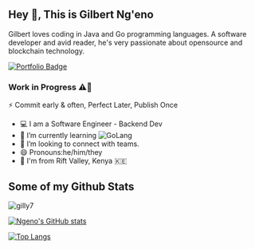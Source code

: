 ## Hey 👋, This is Gilbert Ng'eno

Gilbert loves coding in Java and Go programming languages. A software developer and avid reader, he's very passionate about opensource and blockchain technology.

[![Portfolio Badge](https://img.shields.io/badge/portfolio-web-blue?style=flat&link=ngeno.netlify.app/)](ngeno.netlify.app/) 
### Work in Progress ⚠️🚧
⚡ Commit early & often, Perfect Later, Publish Once

- 💻  I am a Software Engineer - Backend Dev
- 🌱 I’m currently learning ![GoLang](https://img.shields.io/badge/GoLang-%230095D5.svg?style=for-the-badge&logo=GoLang&logoColor=white)
- 🤔 I’m looking to connect with teams.
- 😄 Pronouns:he/him/they
-  📍 I'm from Rift Valley, Kenya 🇰🇪
## Some of my Github Stats
<p align=left> <img src=https://komarev.com/ghpvc/?username=gilly7 alt=gilly7 /> </p>

[![Ngeno's GitHub stats](https://github-readme-stats.vercel.app/api?username=gilly7)](https://github.com/gilly7/github-readme-stats)

[![Top Langs](https://github-readme-stats.vercel.app/api/top-langs/?username=gilly7&langs_count=8&layout=compact)](https://github.com/gilly7/github-readme-stats)
<!--
**gilly7/gilly7** is a ✨ _special_ ✨ repository because its `README.md` (this file) appears on your GitHub profile.

Here are some ideas to get you started:

- 🔭 I’m currently working on ...
- 🌱 I’m currently learning ...
- 👯 I’m looking to collaborate on ...
- 🤔 I’m looking for help with ...
- 💬 Ask me about ...
- 📫 How to reach me: ...
- 😄 Pronouns: ...
- ⚡ Fun fact: ...
-->

